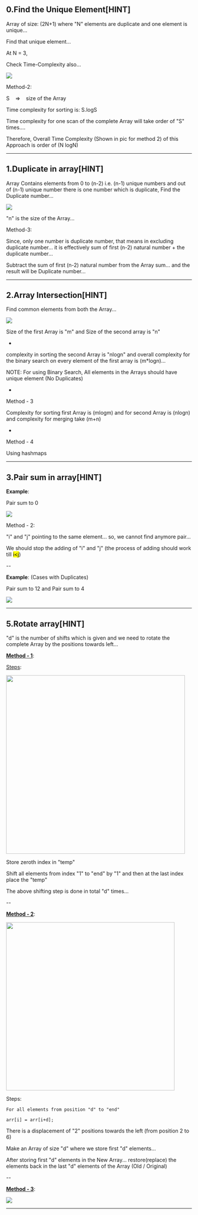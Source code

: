 ## 0.Find the Unique Element[HINT]

Array of size: (2N+1) where "N" elements are duplicate and one element is unique...

Find that unique element...

At N = 3,

Check Time-Complexity also...

![](images/1.png)

Method-2:

S    =>    size of the Array

Time complexity for sorting is: S.logS

Time complexity for one scan of the complete Array will  take order of "S" times....

Therefore, Overall Time Complexity (Shown in pic for method 2)  of this Approach is order of (N logN)

---------------

## 1.Duplicate in array[HINT]

Array Contains elements from 0 to (n-2) i.e. (n-1) unique numbers and out of (n-1) unique number there is one number which is duplicate, Find the Duplicate number...

![](images/2.png)

"n" is the size of the Array...

Method-3:

Since, only one number is duplicate number, that means in excluding duplicate number... it is effectively sum of first (n-2) natural number + the duplicate number...

Subtract the sum of first (n-2) natural number from the Array sum... and the result will be Duplicate number...

------------------------------

## 2.Array Intersection[HINT]

Find common elements from both the Array...

![](images/3.png)

Size of the first Array is "m" and Size of the second array is "n"

-

complexity in sorting the second Array is "nlogn" and overall complexity for the binary search on every element of the first array is (m*logn)...

NOTE: For using Binary Search, All elements in the Arrays should have unique element (No Duplicates)

-

Method - 3

Complexity for sorting first Array is (mlogm) and for second Array is (nlogn) and complexity for merging take (m+n)  

-

Method - 4

Using hashmaps

---------------------------

## 3.Pair sum in array[HINT]

**Example**:

Pair sum to 0

![](images/4.png)

Method - 2:

"i" and "j" pointing to the same element... so, we cannot find anymore pair...

We should stop the adding of "i" and "j" (the process of adding should work till <mark>i<j</mark>)

--

**Example**: (Cases with Duplicates)

Pair sum to 12 and Pair sum to 4

![](images/5.png)

---------------------------

## 5.Rotate array[HINT]

"d" is the number of shifts which is given and we need to rotate the complete Array by the positions towards left...

**<u>Method - 1</u>**:

<u>Steps</u>:

<img src="images/6.png" title="" alt="" width="485">

Store zeroth index in "temp"

Shift all elements from index "1" to "end" by "1" and then at the last index place the "temp" 

The above shifting step is done in total "d" times...

--

**<u>Method - 2</u>**:

<img src="images/7.png" title="" alt="" width="457">

Steps:

    For all elements from position "d" to "end"
    
    arr[i] = arr[i+d];

There is a displacement of "2" positions towards the left (from position 2 to 6)

Make an Array of size "d" where we store first "d" elements...

After storing first "d" elements in the New Array... restore(replace) the elements back in the last "d" elements of the Array (Old / Original)

--

**<u>Method - 3</u>**:

![](images/8.png)

----------------
































